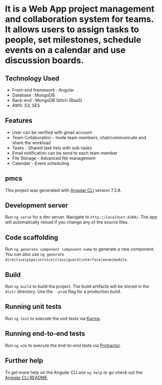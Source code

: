# It is a Web App project management and collaboration system for teams. It allows users to assign tasks to people, set milestones, schedule events on a calendar and use discussion boards.

## Technology Used
* Front-end framework : Angular
* Database : MongoDB
* Back-end : MongoDB Stitch (BaaS)
* AWS: S3, SES

## Features
* User can be verified with gmail account
* Team Collaboration - Invite team members, chat/communicate and share the workload
* Tasks - Shared task lists with sub-tasks
* Email notification can be send to each team member
* File Storage - Advanced file management
* Calendar - Event scheduling

## pmcs

This project was generated with [Angular CLI](https://github.com/angular/angular-cli) version 7.3.8.

## Development server

Run `ng serve` for a dev server. Navigate to `http://localhost:4200/`. The app will automatically reload if you change any of the source files.

## Code scaffolding

Run `ng generate component component-name` to generate a new component. You can also use `ng generate directive|pipe|service|class|guard|interface|enum|module`.

## Build

Run `ng build` to build the project. The build artifacts will be stored in the `dist/` directory. Use the `--prod` flag for a production build.

## Running unit tests

Run `ng test` to execute the unit tests via [Karma](https://karma-runner.github.io).

## Running end-to-end tests

Run `ng e2e` to execute the end-to-end tests via [Protractor](http://www.protractortest.org/).

## Further help

To get more help on the Angular CLI use `ng help` or go check out the [Angular CLI README](https://github.com/angular/angular-cli/blob/master/README.md).
